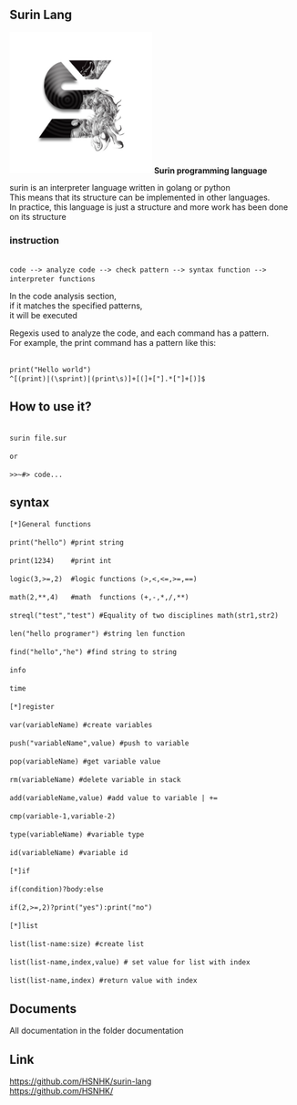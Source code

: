## Surin Lang

<img src="https://github.com/HSNHK/surin-lang/blob/master/resources/logo.png" width="250" >
<b>Surin programming language</b>

surin is an interpreter language written in golang or python
<br>
This means that its structure can be implemented in other languages.<br>
In practice, this language is just a structure and more work has been done on its structure
### instruction
```

code --> analyze code --> check pattern --> syntax function --> interpreter functions

```
In the code analysis section,<br>
if it matches the specified patterns,<br>
it will be executed<br>

Regexis used to analyze the code,
and each command has a pattern.<br>
For example, the print command has a pattern like this:
```

print("Hello world")
^[(print)|(\sprint)|(print\s)]+[(]+["].*["]+[)]$

```
## How to use it?

```

surin file.sur

or 

>>~#> code...

```
## syntax

```
[*]General functions

print("hello") #print string

print(1234)    #print int

logic(3,>=,2)  #logic functions (>,<,<=,>=,==)

math(2,**,4)   #math  functions (+,-,*,/,**)

streql("test","test") #Equality of two disciplines math(str1,str2)

len("hello programer") #string len function

find("hello","he") #find string to string

info 

time

[*]register

var(variableName) #create variables

push("variableName",value) #push to variable

pop(variableName) #get variable value

rm(variableName) #delete variable in stack

add(variableName,value) #add value to variable | +=

cmp(variable-1,variable-2)

type(variableName) #variable type

id(variableName) #variable id

[*]if

if(condition)?body:else

if(2,>=,2)?print("yes"):print("no")

[*]list

list(list-name:size) #create list

list(list-name,index,value) # set value for list with index

list(list-name,index) #return value with index

``` 
## Documents

All documentation in the folder documentation

## Link
https://github.com/HSNHK/surin-lang
<br>
https://github.com/HSNHK/